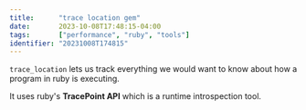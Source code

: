 ```yaml
---
title:      "trace location gem"
date:       2023-10-08T17:48:15-04:00
tags:       ["performance", "ruby", "tools"]
identifier: "20231008T174815"
---
```


`trace_location` lets us track everything we would want to know about
how a program in ruby is executing.

It uses ruby's **TracePoint API** which is a runtime introspection tool.
